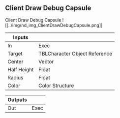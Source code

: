 ## Client Draw Debug Capsule
Client Draw Debug Capsule
![[../img/nd_img_ClientDrawDebugCapsule.png]]

|Inputs||
|--|--|
| In | Exec |
| Target | TBLCharacter Object Reference |
| Center | Vector |
| Half Height | Float |
| Radius | Float |
| Color | Color Structure |

|Outputs||
|--|--|
| Out | Exec |
